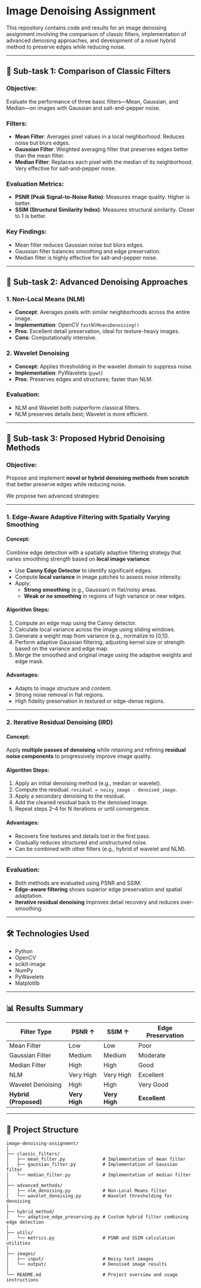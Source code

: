 # Image Denoising Assignment

This repository contains code and results for an image denoising assignment involving the comparison of classic filters, implementation of advanced denoising approaches, and development of a novel hybrid method to preserve edges while reducing noise.

---

## 🔹 Sub-task 1: Comparison of Classic Filters

### Objective:
Evaluate the performance of three basic filters—Mean, Gaussian, and Median—on images with Gaussian and salt-and-pepper noise.

### Filters:
- **Mean Filter**: Averages pixel values in a local neighborhood. Reduces noise but blurs edges.
- **Gaussian Filter**: Weighted averaging filter that preserves edges better than the mean filter.
- **Median Filter**: Replaces each pixel with the median of its neighborhood. Very effective for salt-and-pepper noise.

### Evaluation Metrics:
- **PSNR (Peak Signal-to-Noise Ratio)**: Measures image quality. Higher is better.
- **SSIM (Structural Similarity Index)**: Measures structural similarity. Closer to 1 is better.

### Key Findings:
- Mean filter reduces Gaussian noise but blurs edges.
- Gaussian filter balances smoothing and edge preservation.
- Median filter is highly effective for salt-and-pepper noise.

---

## 🔹 Sub-task 2: Advanced Denoising Approaches

### 1. Non-Local Means (NLM)
- **Concept**: Averages pixels with similar neighborhoods across the entire image.
- **Implementation**: OpenCV `fastNlMeansDenoising()`
- **Pros**: Excellent detail preservation, ideal for texture-heavy images.
- **Cons**: Computationally intensive.

### 2. Wavelet Denoising
- **Concept**: Applies thresholding in the wavelet domain to suppress noise.
- **Implementation**: PyWavelets (`pywt`)
- **Pros**: Preserves edges and structures; faster than NLM.

### Evaluation:
- NLM and Wavelet both outperform classical filters.
- NLM preserves details best; Wavelet is more efficient.

---

## 🔹 Sub-task 3: Proposed Hybrid Denoising Methods

### Objective:
Propose and implement **novel or hybrid denoising methods from scratch** that better preserve edges while reducing noise.

We propose two advanced strategies:

---

### 1. Edge-Aware Adaptive Filtering with Spatially Varying Smoothing

#### Concept:
Combine edge detection with a spatially adaptive filtering strategy that varies smoothing strength based on **local image variance**:
- Use **Canny Edge Detector** to identify significant edges.
- Compute **local variance** in image patches to assess noise intensity.
- Apply:
  - **Strong smoothing** (e.g., Gaussian) in flat/noisy areas.
  - **Weak or no smoothing** in regions of high variance or near edges.

#### Algorithm Steps:
1. Compute an edge map using the Canny detector.
2. Calculate local variance across the image using sliding windows.
3. Generate a weight map from variance (e.g., normalize to [0,1]).
4. Perform adaptive Gaussian filtering, adjusting kernel size or strength based on the variance and edge map.
5. Merge the smoothed and original image using the adaptive weights and edge mask.

#### Advantages:
- Adapts to image structure and content.
- Strong noise removal in flat regions.
- High fidelity preservation in textured or edge-dense regions.

---

### 2. Iterative Residual Denoising (IRD)

#### Concept:
Apply **multiple passes of denoising** while retaining and refining **residual noise components** to progressively improve image quality.

#### Algorithm Steps:
1. Apply an initial denoising method (e.g., median or wavelet).
2. Compute the residual: `residual = noisy_image - denoised_image`.
3. Apply a secondary denoising to the residual.
4. Add the cleaned residual back to the denoised image.
5. Repeat steps 2–4 for N iterations or until convergence.

#### Advantages:
- Recovers fine textures and details lost in the first pass.
- Gradually reduces structured and unstructured noise.
- Can be combined with other filters (e.g., hybrid of wavelet and NLM).

---

### Evaluation:
- Both methods are evaluated using PSNR and SSIM.
- **Edge-aware filtering** shows superior edge preservation and spatial adaptation.
- **Iterative residual denoising** improves detail recovery and reduces over-smoothing.

---

## 🛠 Technologies Used

- Python
- OpenCV
- scikit-image
- NumPy
- PyWavelets
- Matplotlib

---

## 📊 Results Summary

| Filter Type       | PSNR ↑ | SSIM ↑ | Edge Preservation |
|-------------------|--------|--------|-------------------|
| Mean Filter        | Low    | Low    | Poor              |
| Gaussian Filter    | Medium | Medium | Moderate          |
| Median Filter      | High   | High   | Good              |
| NLM                | Very High | Very High | Excellent     |
| Wavelet Denoising  | High   | High   | Very Good         |
| **Hybrid (Proposed)** | **Very High** | **Very High** | **Excellent** |

---

## 📁 Project Structure

```plaintext
image-denoising-assignment/
│
├── classic_filters/
│   ├── mean_filter.py              # Implementation of mean filter
│   ├── gaussian_filter.py          # Implementation of Gaussian filter
│   └── median_filter.py            # Implementation of median filter
│
├── advanced_methods/
│   ├── nlm_denoising.py            # Non-Local Means filter
│   └── wavelet_denoising.py        # Wavelet thresholding for denoising
│
├── hybrid_method/
│   └── adaptive_edge_preserving.py # Custom hybrid filter combining edge detection
│
├── utils/
│   └── metrics.py                  # PSNR and SSIM calculation utilities
│
├── images/
│   ├── input/                      # Noisy test images
│   └── output/                     # Denoised image results
│
└── README.md                       # Project overview and usage instructions


